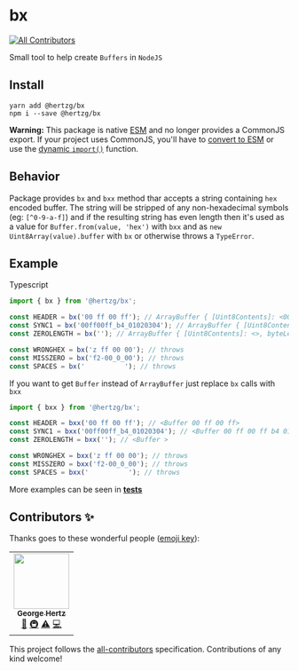 # bx
<!-- ALL-CONTRIBUTORS-BADGE:START - Do not remove or modify this section -->
[![All Contributors](https://img.shields.io/badge/all_contributors-1-orange.svg?style=flat-square)](#contributors-)
<!-- ALL-CONTRIBUTORS-BADGE:END -->

Small tool to help create `Buffers` in `NodeJS`

## Install

```
yarn add @hertzg/bx
npm i --save @hertzg/bx
```

**Warning:** This package is native [ESM](https://developer.mozilla.org/en-US/docs/Web/JavaScript/Guide/Modules) and no
longer provides a CommonJS export. If your project uses CommonJS, you'll have
to [convert to ESM](https://gist.github.com/sindresorhus/a39789f98801d908bbc7ff3ecc99d99c) or use
the [dynamic `import()`](https://v8.dev/features/dynamic-import) function.

## Behavior

Package provides `bx` and `bxx` method thar accepts a string containing `hex` encoded buffer. The string will be
stripped of any non-hexadecimal symbols (eg: `[^0-9-a-f]`) and if the resulting string has even length then it's used as
a value for `Buffer.from(value, 'hex')` with `bxx` and as `new Uint8Array(value).buffer` with `bx` or otherwise throws
a `TypeError`.

## Example

Typescript

```typescript
import { bx } from '@hertzg/bx';

const HEADER = bx('00 ff 00 ff'); // ArrayBuffer { [Uint8Contents]: <00 ff 00 ff>, byteLength: 4 }
const SYNC1 = bx('00ff00ff_b4_01020304'); // ArrayBuffer { [Uint8Contents]: <00 ff 00 ff b4 01 02 03 04>, byteLength: 9 }
const ZEROLENGTH = bx(''); // ArrayBuffer { [Uint8Contents]: <>, byteLength: 0 }

const WRONGHEX = bx('z ff 00 00'); // throws
const MISSZERO = bx('f2-00_0_00'); // throws
const SPACES = bx('          '); // throws
```

If you want to get `Buffer` instead of `ArrayBuffer` just replace `bx` calls with `bxx`

```typescript
import { bxx } from '@hertzg/bx';

const HEADER = bxx('00 ff 00 ff'); // <Buffer 00 ff 00 ff>
const SYNC1 = bxx('00ff00ff_b4_01020304'); // <Buffer 00 ff 00 ff b4 01 02 03 04>
const ZEROLENGTH = bxx(''); // <Buffer >

const WRONGHEX = bxx('z ff 00 00'); // throws
const MISSZERO = bxx('f2-00_0_00'); // throws
const SPACES = bxx('          '); // throws
```

More examples can be seen in [**tests**](https://github.com/hertzg/node-bx/blob/master/src/__tests__/index.spec.ts)

## Contributors ✨

Thanks goes to these wonderful people ([emoji key](https://allcontributors.org/docs/en/emoji-key)):

<!-- ALL-CONTRIBUTORS-LIST:START - Do not remove or modify this section -->
<!-- prettier-ignore-start -->
<!-- markdownlint-disable -->
<table>
  <tr>
    <td align="center"><a href="http://hertz.gg"><img src="https://avatars3.githubusercontent.com/u/1886698?v=4" width="100px;" alt=""/><br /><sub><b>George Hertz</b></sub></a><br /><a href="#maintenance-hertzg" title="Maintenance">🚧</a> <a href="#infra-hertzg" title="Infrastructure (Hosting, Build-Tools, etc)">🚇</a> <a href="https://github.com/hertzg/node-bx/commits?author=hertzg" title="Tests">⚠️</a> <a href="https://github.com/hertzg/node-bx/commits?author=hertzg" title="Code">💻</a></td>
  </tr>
</table>

<!-- markdownlint-enable -->
<!-- prettier-ignore-end -->
<!-- ALL-CONTRIBUTORS-LIST:END -->

This project follows the [all-contributors](https://github.com/all-contributors/all-contributors) specification. Contributions of any kind welcome!
